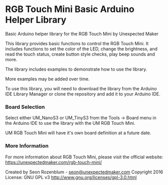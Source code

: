 RGB Touch Mini Basic Arduino Helper Library
===========================================

Basic Arduino helper library for the RGB Touch Mini by Unexpected Maker

This library provides basic functions to control the RGB Touch Mini. It includes functions to set the color of the LED, change the brightness, and read the touch status, create button style checks, play beep sounds and more.

The library includes examples to demonstrate how to use the library.

More examples may be added over time.

To use this library, you will need to download the library from the Arduino IDE Library Manager or clone the repository and add it to your Arduino IDE.

### Board Selection
Select either UM_NanoS3 or UM_TinyS3 from the Tools -> Board menu in the Arduino IDE to use the library with the UM RGB Touch Mini.

UM RGB Touch Mini will have it's own board definition at a future date.

### More Information
For more information about RGB Touch Mini, please visit the official website: https://unexpectedmaker.com/rgb-touch-mini/

Created by Seon Rozenblum - seon@unexpectedmaker.com
Copyright 2016 License: GNU GPL v3 http://www.gnu.org/licenses/gpl-3.0.html
